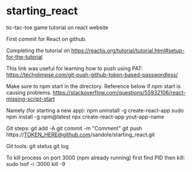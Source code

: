# starting_react
tic-tac-toe game tutorial on react website

First commit for React on github.

Completing the tutorial on https://reactjs.org/tutorial/tutorial.html#setup-for-the-tutorial

This link was useful for learning how to push using PAT:
https://techglimpse.com/git-push-github-token-based-passwordless/

Make sure to npm start in the directory.
Reference below if npm start is causing problems.
https://stackoverflow.com/questions/55932106/react-missing-script-start

Namely (for starting a new app):
npm uninstall -g create-react-app
sudo npm install -g npm@latest
npx create-react-app yout-app-name


Git steps:
git add -A
git commit -m "Comment"
git push https://TOKEN_HERE@github.com/sandole/starting_react.git

Git tools:
git status
git log

To kill process on port 3000 (npm already running) first find PID then kill:
sudo lsof -i :3000
kill -9 <PID>

